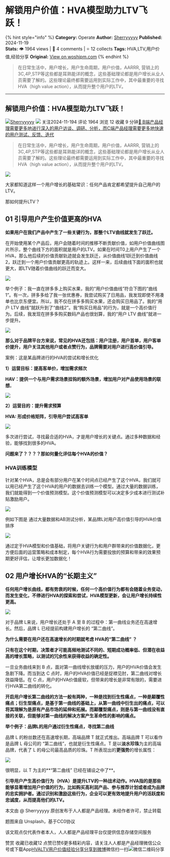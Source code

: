 # 解锁用户价值：HVA模型助力LTV飞跃！
{% hint style="info" %}
**Category:** Operate
**Author:** [Sherryyyyy](https://www.woshipm.com/u/802591)
**Published:** 2024-11-19  
**Stats:** 👁️ 1964 views | 💬 4 comments | ⭐ 12 collects
**Tags:** HVA,LTV,用户价值,经验分享
**Original:** [View on woshipm.com](https://www.woshipm.com/operate/6141859.html)
{% endhint %}
> 在日常生活中，用户增长，用户生命周期，用户价值，AARRR, 营销上的3C,4P,STP等这些都是耳熟能详的概念，这些基础理论都是用户增长从业人员需要了解的。这些理论最终都需要运用到实际工作中，其中最重要的寻找HVA（high value action），从而提升整个用户的LTV。

---

## 解锁用户价值：HVA模型助力LTV飞跃！

[![](https://static.woshipm.com/view/woshipm_api_def_20241031101713_7568.png?imageView2/1/w/72/h/72/q/100)](https://www.woshipm.com/u/802591)[Sherryyyyy](https://www.woshipm.com/u/802591) ![](https://static.woshipm.com/tag/1101_1@2x.png) 关注2024-11-194 评论 1964 浏览 12 收藏 9 分钟[🔗 B端产品经理需要更多地进行深入的用户访谈、调研、分析，而C端产品经理需要更多地快速的用户测试、反馈、迭代](https://ke.qidianla.com/courses/bcpm)

> 在日常生活中，用户增长，用户生命周期，用户价值，AARRR, 营销上的3C,4P,STP等这些都是耳熟能详的概念，这些基础理论都是用户增长从业人员需要了解的。这些理论最终都需要运用到实际工作中，其中最重要的寻找HVA（high value action），从而提升整个用户的LTV。

![](https://image.woshipm.com/2023/04/13/e5294bba-d9ea-11ed-a8b0-00163e0b5ff3.jpg)

大家都知道这样一个用户增长的基础常识：任何产品肯定都希望提升自己用户的LTV。

那如何提升LTV？

## 01 引导用户产生价值更高的HVA

**如果用户在我们产品中产生了一些关键行为，那整个LTV曲线就发生了跃迁。**

在开始使用某个产品后，用户会随着时间的推移不断贡献价值，如用户价值曲线图片所示，整个曲线下方的面积就是用户的LTV。如果在时间T0上用户产生了一个HVA，那么他后续的价值贡献轨迹就会发生跃迁，从价值曲线1跃迁到价值曲线2，跃迁到一个用户价值贡献更高的轨迹上。这样一来，后续曲线下面的面积也就更大，即LTV随着价值曲线的跃迁而变大。

![](https://image.woshipm.com/2024/11/18/5da9bdec-a558-11ef-baf4-00163e0b5ff3.jpg)

举个例子：我一直在拼多多上购买水果，我的“用户价值曲线”符合下图的“曲线 1”。有一次，拼多多给了我一张优惠券，我尝试购买了日用品，我发现即使不用凑单也比京东便宜。所以，我不仅在拼多多购买水果，还会购买日用品了。我的“用户 LTV 曲线”就跃升到了“曲线2”。我“购买日用品”的行为，就是一个高价值行为。后续，我发现在拼多多购买数码产品也很划算，我的“用户 LTV 曲线”就进一步提升。

![](https://image.woshipm.com/2024/11/18/1a04e7d2-a559-11ef-84c2-00163e0b5ff3.png)

**那么对于品牌平台方来说，常见的HVA还包括：用户注册，用户首单，用户客单价提升，用户关注其他用户或者点赞行为，品牌需要对用户进行高价值引导。**

案例：这是某品牌进行的HVA的尝试和增长优化

**1）运营目标：提高客单价，增加需求频次**

**HAV：提供一个与用户需求场景挂钩的额外场景，增加用户对产品使用场景的联想**。

![](https://image.woshipm.com/2024/11/18/ba07ac86-a574-11ef-abf0-00163e0b5ff3.png)

**2）运营目的：提升需求预算**

**HVA: 形成价格矩阵，引导用户尝试高客单**

![](https://image.woshipm.com/2024/11/18/657a57b0-a57c-11ef-baf4-00163e0b5ff3.png)

多次进行尝试，寻找最合适的HVA，才是用户增长的关键点。通过多种数据和经验，能够找到很多的HVA。

**问题来了？？？？那如何量化评估每个HVA的价值？**

### HVA训练模型

针对某个HVA，总是会有部分用户在某个时间点已经产生了这个HVA，我们就可以用已经产生了这个HVA的用户的数据去训练一个模型。通过大量的数据训练，我们就能得到一个价值预测模型。这个价值预测模型可以决定多少成本进行测试补贴激励用户。

![](https://image.woshipm.com/2024/11/18/e7b75016-a572-11ef-84c2-00163e0b5ff3.jpg)

例如下图是 通过大量数据和AB测试分析，某品牌L对用户高价值引导的HVA价值排序

![](https://image.woshipm.com/2024/11/18/a16975d6-a571-11ef-84c2-00163e0b5ff3.png)

通过定于HVA模型和价值基础，将用户关键行为和用户群带来的价值数据化，更方便后面的运营策略和成本制定，每个HVA行为需要投放的预算和带来的效果预期更好评估，让增长更加数据化！

## 02 用户增长HVA的“长期主义”

**任何用户增长曲线，都有势衰的时候，任何一个高价值行为都有会随着业务变动，而发生变化，不停进行HVA的探索和尝试，HVA模型更新，会让用户增长持续性更高。**

![](https://image.woshipm.com/2024/11/18/54b591fa-a573-11ef-9e12-00163e0b5ff3.png)

对于品牌 L来说，用户增长还处于 A 至 B 的过程中：第一曲线业务还在高速增长。然后，品牌 L 已经提前构建用户增长的 “第二曲线”。

**为什么需要在用户还在高速增长的时期就考虑 HVA的“第二曲线” ？**

**只有在这个时期，决策者才可能高频地测试不同的、短期成功概率低、但潜在收益高的增长策略，以测试的冗余性来获得收益的确定性。**

一旦业务曲线来到 B 点，面对第一曲线增长放缓的压力，用户的HVA价值会发生急剧下降。而当到达 C 点时，用户的HVA价值已经是捉襟见肘，第二曲线对增长效益降低。在 C 点，用户的HVA价值疲软，但带来的增长是非常有限的，需要进行HVA第二曲线的转化。

**开启用户增长第二曲线的方法一般有两种，一种是找到衍生性痛点，一种是颠覆性痛点；衍生型痛点，是基于第一曲线的基础上，从第一曲线中衍生出的痛点，可以将其理解为是原有产品市场的延伸和拓展。而颠覆型痛点，则是与第一曲线没有直接的关联，但能够对第一曲线的解决方案产生革命性的影响的痛点。**

**举个例子：品牌L的用户通过衍生性痛点，寻找第二曲线**

品牌 L 的粉丝数还在高速增长期，高端品牌 T 就正式推出。高端品牌 T 可以看作是品牌 L 母公司的 “第二曲线”，也就是衍生性痛点。T 是以**淡水珍珠**为主的高端品牌，代表了 L 的母公司最高品质的珍珠。T 所表现出的**更强势**的增长属性：

![](https://image.woshipm.com/2024/11/18/52b9cdec-a57f-11ef-abf0-00163e0b5ff3.png)

很明显，以 T 为主的**“第二曲线” 已经在铺设之中了**。

**引导用户产生高价值行为（HVA）是提升LTV的一种战术动作。HVA指的是那些能够显著增加用户价值的行为，比如购买高利润产品、参与推荐计划或者成为品牌的忠实拥护者。通过识别和激励这些行为，企业可以更有效地提升用户的活跃度和忠诚度，从而提高他们的LTV。**

本文由 @ Sherryyyyy 原创发布于人人都是产品经理。未经作者许可，禁止转载

题图来自 Unsplash，基于CC0协议

该文观点仅代表作者本人，人人都是产品经理平台仅提供信息存储空间服务

赞赏 收藏已收藏12 点赞已赞6更多精彩内容，请关注人人都是产品经理微信公众号或下载App[HVA](https://www.woshipm.com/tag/hva)[LTV](https://www.woshipm.com/tag/ltv)[用户价值](https://www.woshipm.com/tag/%e7%94%a8%e6%88%b7%e4%bb%b7%e5%80%bc)[经验分享](https://www.woshipm.com/tag/%e7%bb%8f%e9%aa%8c%e5%88%86%e4%ba%ab)[分享到微博](https://service.weibo.com/share/share.php?appkey=2775287854&title=解锁用户价值：HVA模型助力LTV飞跃！&url=https://www.woshipm.com/operate/6141859.html&pic=https://image.woshipm.com/2023/04/13/e5294bba-d9ea-11ed-a8b0-00163e0b5ff3.jpg)微信扫一扫![微信二维码](https://api.pwmqr.com/qrcode/create/?url=https://www.woshipm.com/operate/6141859.html)分享